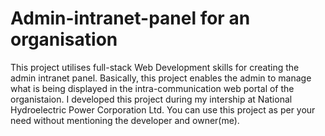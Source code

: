# Admin-intranet-panel for an organisation
This project utilises full-stack Web Development skills for creating the admin intranet panel. Basically, this project enables the admin to manage what is being displayed in the intra-communication web portal of the organistaion.
I developed this project during my intership at National Hydroelectric Power Corporation Ltd.
You can use this project as per your need without mentioning the developer and owner(me).
